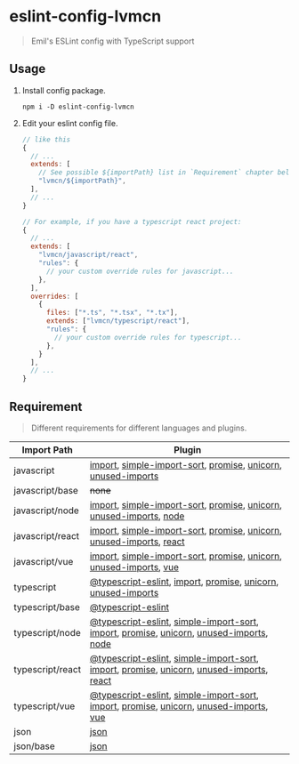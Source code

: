 # eslint-config-lvmcn

> Emil's ESLint config with TypeScript support

## Usage

1. Install config package.

    ```shell
    npm i -D eslint-config-lvmcn
    ```

2. Edit your eslint config file.

    ```js
    // like this
    {
      // ...
      extends: [
        // See possible ${importPath} list in `Requirement` chapter below.
        "lvmcn/${importPath}",
      ],
      // ...
    }

    // For example, if you have a typescript react project:
    {
      // ...
      extends: [
        "lvmcn/javascript/react",
        "rules": {
          // your custom override rules for javascript...
        },
      ],
      overrides: [
        {
          files: ["*.ts", "*.tsx", "*.tx"],
          extends: ["lvmcn/typescript/react"],
          "rules": {
            // your custom override rules for typescript...
          },
        }
      ],
      // ...
    }
    ```

## Requirement

> Different requirements for different languages and plugins.

| Import Path | Plugin |
| ----------- | ------ |
| javascript      | [import](https://www.npmjs.com/package/eslint-plugin-import), [simple-import-sort](https://www.npmjs.com/package/eslint-plugin-simple-import-sort), [promise](https://www.npmjs.com/package/eslint-plugin-promise), [unicorn](https://www.npmjs.com/package/eslint-plugin-unicorn), [unused-imports](https://www.npmjs.com/package/eslint-plugin-unused-imports) |
| javascript/base | ~~none~~ |
| javascript/node | [import](https://www.npmjs.com/package/eslint-plugin-import), [simple-import-sort](https://www.npmjs.com/package/eslint-plugin-simple-import-sort), [promise](https://www.npmjs.com/package/eslint-plugin-promise), [unicorn](https://www.npmjs.com/package/eslint-plugin-unicorn), [unused-imports](https://www.npmjs.com/package/eslint-plugin-unused-imports), [node](https://www.npmjs.com/package/eslint-plugin-node) |
| javascript/react| [import](https://www.npmjs.com/package/eslint-plugin-import), [simple-import-sort](https://www.npmjs.com/package/eslint-plugin-simple-import-sort), [promise](https://www.npmjs.com/package/eslint-plugin-promise), [unicorn](https://www.npmjs.com/package/eslint-plugin-unicorn), [unused-imports](https://www.npmjs.com/package/eslint-plugin-unused-imports), [react](https://www.npmjs.com/package/eslint-plugin-react) |
| javascript/vue  | [import](https://www.npmjs.com/package/eslint-plugin-import), [simple-import-sort](https://www.npmjs.com/package/eslint-plugin-simple-import-sort), [promise](https://www.npmjs.com/package/eslint-plugin-promise), [unicorn](https://www.npmjs.com/package/eslint-plugin-unicorn), [unused-imports](https://www.npmjs.com/package/eslint-plugin-unused-imports), [vue](https://www.npmjs.com/package/eslint-plugin-vue) |
| typescript      | [@typescript-eslint](https://www.npmjs.com/package/@typescript-eslint/eslint-plugin), [import](https://www.npmjs.com/package/eslint-plugin-import), [promise](https://www.npmjs.com/package/eslint-plugin-promise), [unicorn](https://www.npmjs.com/package/eslint-plugin-unicorn), [unused-imports](https://www.npmjs.com/package/eslint-plugin-unused-imports) |
| typescript/base | [@typescript-eslint](https://www.npmjs.com/package/@typescript-eslint/eslint-plugin) |
| typescript/node | [@typescript-eslint](https://www.npmjs.com/package/@typescript-eslint/eslint-plugin), [simple-import-sort](https://www.npmjs.com/package/eslint-plugin-simple-import-sort), [import](https://www.npmjs.com/package/eslint-plugin-import), [promise](https://www.npmjs.com/package/eslint-plugin-promise), [unicorn](https://www.npmjs.com/package/eslint-plugin-unicorn), [unused-imports](https://www.npmjs.com/package/eslint-plugin-unused-imports), [node](https://www.npmjs.com/package/eslint-plugin-node) |
| typescript/react| [@typescript-eslint](https://www.npmjs.com/package/@typescript-eslint/eslint-plugin), [simple-import-sort](https://www.npmjs.com/package/eslint-plugin-simple-import-sort), [import](https://www.npmjs.com/package/eslint-plugin-import), [promise](https://www.npmjs.com/package/eslint-plugin-promise), [unicorn](https://www.npmjs.com/package/eslint-plugin-unicorn), [unused-imports](https://www.npmjs.com/package/eslint-plugin-unused-imports), [react](https://www.npmjs.com/package/eslint-plugin-react) |
| typescript/vue  | [@typescript-eslint](https://www.npmjs.com/package/@typescript-eslint/eslint-plugin), [simple-import-sort](https://www.npmjs.com/package/eslint-plugin-simple-import-sort), [import](https://www.npmjs.com/package/eslint-plugin-import), [promise](https://www.npmjs.com/package/eslint-plugin-promise), [unicorn](https://www.npmjs.com/package/eslint-plugin-unicorn), [unused-imports](https://www.npmjs.com/package/eslint-plugin-unused-imports), [vue](https://www.npmjs.com/package/eslint-plugin-vue) |
| json            | [json](https://www.npmjs.com/package/eslint-plugin-json) |
| json/base       | [json](https://www.npmjs.com/package/eslint-plugin-json) |
